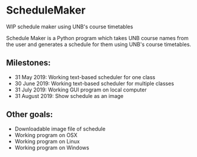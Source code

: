 # ScheduleMaker
WIP schedule maker using UNB's course timetables

Schedule Maker is a Python program which takes UNB course names from the user and generates a schedule for them using UNB's course timetables.

## Milestones:

* 31 May 2019: Working text-based scheduler for one class
* 30 June 2019: Working text-based scheduler for multiple classes
* 31 July 2019: Working GUI program on local computer
* 31 August 2019: Show schedule as an image

## Other goals: 
* Downloadable image file of schedule
* Working program on OSX
* Working program on Linux
* Working program on Windows
